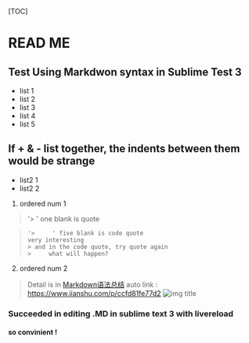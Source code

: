 
[TOC]

# READ ME
## Test Using Markdwon syntax in Sublime Test 3

- list 1
- list 2
- list 3
- list 4
- list 5

## If + & - list together, the indents between them would be strange
+ list2 1
+ list2 2

1. ordered num 1

> '> ' one blank is quote

>     '>     ' five blank is code quote
>     very interesting
>     > and in the code quote, try quote again
>     >     what will happen?

2. ordered num 2

> Detail is in [Markdown语法总结](https://www.jianshu.com/p/ccfd81fe77d2)
> auto link : <https://www.jianshu.com/p/ccfd81fe77d2>
> ![img title](https://timgsa.baidu.com/timg?image&quality=80&size=b9999_10000&sec=1554408827159&di=3be148a884914e3b7e3ff4757b84f766&imgtype=0&src=http%3A%2F%2Fimg3.artron.net%2Fauction%2F2012%2Fart001246%2Fd%2Fart0012460147.jpg)

### Succeeded in editing .MD in sublime text 3 with livereload
#### so convinient !
